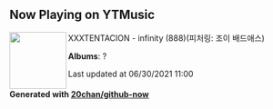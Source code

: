 ## Now Playing on YTMusic

[<img align="left" width="100" src="https://lh3.googleusercontent.com/7WuCPt_wzSaUJ8aNSmY4tzjMnx9Yyc-GFdD67nrgk4IUzdTz0B80JP9aoHP0_a-Xo0rx9PtxBKx7Xay9">](https://music.youtube.com/watch?v=eEYO0rKL6vk)

XXXTENTACION - infinity (888)(피처링: 조이 배드애스)

**Albums**: ?

Last updated at 06/30/2021 11:00

#### Generated with [20chan/github-now](https://github.com/20chan/github-now)
